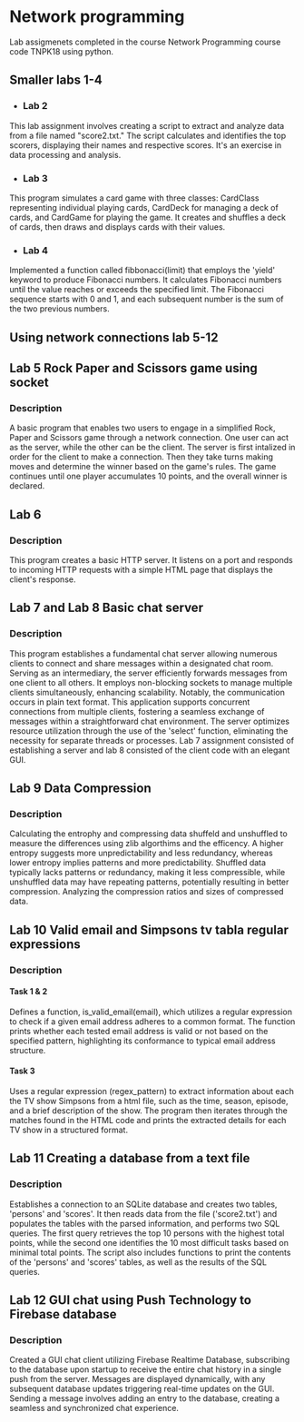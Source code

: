 # Network programming
Lab assigmenets completed in the course Network Programming course code TNPK18 using python.

## Smaller labs 1-4
- ###  Lab 2
This lab assignment involves creating a script to extract and analyze data from a file named "score2.txt." The script calculates and identifies the top scorers, displaying their names and respective scores. It's an exercise in data processing and analysis. 

- ### Lab 3
This program simulates a card game with three classes: CardClass representing individual playing cards, CardDeck for managing a deck of cards, and CardGame for playing the game. It creates and shuffles a deck of cards, then draws and displays cards with their values.

- ### Lab 4 
Implemented a function called fibbonacci(limit) that employs the 'yield' keyword to produce Fibonacci numbers. It calculates Fibonacci numbers until the value reaches or exceeds the specified limit. The Fibonacci sequence starts with 0 and 1, and each subsequent number is the sum of the two previous numbers.


## Using network connections lab 5-12
## Lab 5 Rock Paper and Scissors game using socket
### Description
A basic program that enables two users to engage in a simplified Rock, Paper and Scissors game through a network connection. One user can act as the server, while the other can be the client. The server is first intalized in order for the client to make a connection. Then they take turns making moves and determine the winner based on the game's rules. The game continues until one player accumulates 10 points, and the overall winner is declared.

## Lab 6 
### Description 
This program creates a basic HTTP server. It listens on a port and responds to incoming HTTP requests with a simple HTML page that displays the client's response. 

## Lab 7  and Lab 8 Basic chat server 
### Description 
This program establishes a fundamental chat server allowing numerous clients to connect and share messages within a designated chat room. Serving as an intermediary, the server efficiently forwards messages from one client to all others. It employs non-blocking sockets to manage multiple clients simultaneously, enhancing scalability. Notably, the communication occurs in plain text format. This application supports concurrent connections from multiple clients, fostering a seamless exchange of messages within a straightforward chat environment. The server optimizes resource utilization through the use of the 'select' function, eliminating the necessity for separate threads or processes. Lab 7 assignment consisted of establishing a server and lab 8 consisted of the client code with an elegant GUI.

## Lab 9 Data Compression 
### Description 
Calculating the entrophy and compressing data shuffeld and unshuffled to measure the differences using zlib algorthims and the efficency. A higher entropy suggests more unpredictability and less redundancy, whereas lower entropy implies patterns and more predictability. Shuffled data typically lacks patterns or redundancy, making it less compressible, while unshuffled data may have repeating patterns, potentially resulting in better compression. Analyzing the compression ratios and sizes of compressed data.

## Lab 10 Valid email and Simpsons tv tabla regular expressions
### Description 
#### Task 1 & 2
Defines a function, is_valid_email(email), which utilizes a regular expression to check if a given email address adheres to a common format. The function prints whether each tested email address is valid or not based on the specified pattern, highlighting its conformance to typical email address structure.
#### Task 3
Uses a regular expression (regex_pattern) to extract information about each the TV show Simpsons from a html file, such as the time, season, episode, and a brief description of the show. The program then iterates through the matches found in the HTML code and prints the extracted details for each TV show in a structured format.

## Lab 11 Creating a database from a text file
### Description 
Establishes a connection to an SQLite database and creates two tables, 'persons' and 'scores'. It then reads data from the file ('score2.txt') and populates the tables with the parsed information, and performs two SQL queries. The first query retrieves the top 10 persons with the highest total points, while the second one identifies the 10 most difficult tasks based on minimal total points. The script also includes functions to print the contents of the 'persons' and 'scores' tables, as well as the results of the SQL queries.

## Lab 12 GUI chat using Push Technology to Firebase database
### Description 
Created a GUI chat client utilizing Firebase Realtime Database, subscribing to the database upon startup to receive the entire chat history in a single push from the server. Messages are displayed dynamically, with any subsequent database updates triggering real-time updates on the GUI. Sending a message involves adding an entry to the database, creating a seamless and synchronized chat experience.
